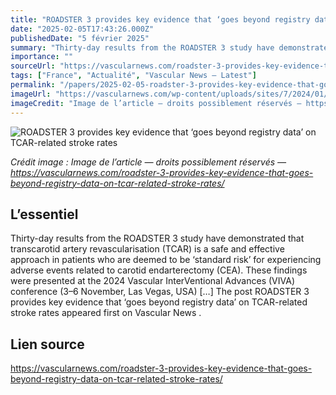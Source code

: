 ```yaml
---
title: "ROADSTER 3 provides key evidence that ‘goes beyond registry data’ on TCAR-related stroke rates"
date: "2025-02-05T17:43:26.000Z"
publishedDate: "5 février 2025"
summary: "Thirty-day results from the ROADSTER 3 study have demonstrated that transcarotid artery revascularisation (TCAR) is a safe and effective approach in patients who are deemed to be ‘standard risk’ for experiencing adverse events related to carotid endarterectomy (CEA). These findings were presented at the 2024 Vascular InterVentional Advances (VIVA) conference (3–6 November, Las Vegas, USA) [&#8230;] The post ROADSTER 3 provides key evidence that ‘goes beyond registry data’ on TCAR-related stroke rates appeared first on Vascular News ."
importance: ""
sourceUrl: "https://vascularnews.com/roadster-3-provides-key-evidence-that-goes-beyond-registry-data-on-tcar-related-stroke-rates/"
tags: ["France", "Actualité", "Vascular News — Latest"]
permalink: "/papers/2025-02-05-roadster-3-provides-key-evidence-that-goes-beyond-registry-data-on-tcar-related-stroke-rates"
imageUrl: "https://vascularnews.com/wp-content/uploads/sites/7/2024/01/stroke-brain-blood-featured.jpg"
imageCredit: "Image de l’article — droits possiblement réservés — https://vascularnews.com/roadster-3-provides-key-evidence-that-goes-beyond-registry-data-on-tcar-related-stroke-rates/"
---
```


![ROADSTER 3 provides key evidence that ‘goes beyond registry data’ on TCAR-related stroke rates](https://vascularnews.com/wp-content/uploads/sites/7/2024/01/stroke-brain-blood-featured.jpg)

*Crédit image : Image de l’article — droits possiblement réservés — https://vascularnews.com/roadster-3-provides-key-evidence-that-goes-beyond-registry-data-on-tcar-related-stroke-rates/*

## L’essentiel

Thirty-day results from the ROADSTER 3 study have demonstrated that transcarotid artery revascularisation (TCAR) is a safe and effective approach in patients who are deemed to be ‘standard risk’ for experiencing adverse events related to carotid endarterectomy (CEA). These findings were presented at the 2024 Vascular InterVentional Advances (VIVA) conference (3–6 November, Las Vegas, USA) [&#8230;] The post ROADSTER 3 provides key evidence that ‘goes beyond registry data’ on TCAR-related stroke rates appeared first on Vascular News .

## Lien source

https://vascularnews.com/roadster-3-provides-key-evidence-that-goes-beyond-registry-data-on-tcar-related-stroke-rates/
